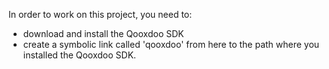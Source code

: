 In order to work on this project, you need to:

* download and install the Qooxdoo SDK
* create a symbolic link called 'qooxdoo' from here to the path where you installed the Qooxdoo SDK.  
